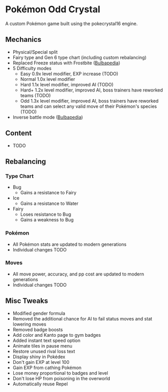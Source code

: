 # Pokémon Odd Crystal

A custom Pokémon game built using the pokecrystal16 engine.

## Mechanics

* Physical/Special split
* Fairy type and Gen 6 type chart (including custom rebalancing)
* Replaced Freeze status with Frostbite ([Bulbapedia](https://bulbapedia.bulbagarden.net/wiki/Status_condition#Frostbite))
* 5 Difficulty modes
	* Easy		0.9x level modifier, EXP increase (TODO)
	* Normal	1.0x level modifier
	* Hard		1.1x level modifier, improved AI (TODO)
	* Hard+		1.2x level modifier, improved AI, boss trainers have reworked teams (TODO)
	* Odd		1.3x level modifier, improved AI, boss trainers have reworked teams and can select any valid move of their Pokémon's species (TODO)
* Inverse battle mode ([Bulbapedia](https://bulbapedia.bulbagarden.net/wiki/Inverse_Battle))

## Content

* TODO

## Rebalancing

### Type Chart

* Bug
	* Gains a resistance to Fairy
* Ice
	* Gains a resistance to Water
* Fairy
	* Loses resistance to Bug
	* Gains a weakness to Bug

### Pokémon

* All Pokémon stats are updated to modern generations
* Individual changes TODO

### Moves

* All move power, accuracy, and pp cost are updated to modern generations
* Individual changes TODO

## Misc Tweaks

* Modified gender formula
* Removed the additional chance for AI to fail status moves and stat lowering moves
* Removed badge boosts
* Add color and Kanto page to gym badges
* Added instant text speed option
* Animate tiles in pause menu
* Restore unused rival loss text
* Display shiny in Pokédex
* Don't gain EXP at level 100
* Gain EXP from cathing Pokémon
* Lose money proportional to badges and level
* Don't lose HP from poisoning in the overworld
* Automatically reuse Repel
